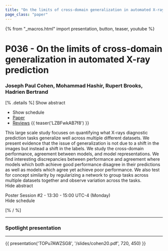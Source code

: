 ```yaml
---
title: "On the limits of cross-domain generalization in automated X-ray prediction"
page_class: "paper"
---
```


{% from "_macros.html" import presentation, button, teaser, youtube %}

# P036 - On the limits of cross-domain generalization in automated X-ray prediction

### Joseph Paul Cohen, Mohammad Hashir, Rupert Brooks, Hadrien Bertrand

[% .details %]
<a class="toggle_visibility" data-selector=".abstract" data-level="3">Show abstract</a>
- <a class="toggle_visibility" data-selector=".schedule" data-level="3">Show schedule</a>
- <a href="https://openreview.net/pdf?id=RZ-1WCgOQU">Paper</a>
- <a href="https://openreview.net/forum?id=RZ-1WCgOQU">Reviews</a>
{{ teaser('LZBFwkAB7f8') }}

<p>
    <span class="abstract">
        This large scale study focuses on quantifying what X-rays diagnostic prediction tasks generalize well across multiple different datasets. We present evidence that the issue of generalization is not due to a shift in the images but instead a shift in the labels. We study the cross-domain performance, agreement between models, and model representations. We find interesting discrepancies between performance and agreement where models which both achieve good performance disagree in their predictions as well as models which agree yet achieve poor performance. We also test for concept similarity by regularizing a network to group tasks across multiple datasets together and observe variation across the tasks.
        <br>
        <span class="actions"><a class="toggle_visibility" data-level="2">Hide abstract</a></span>
    </span>
</p>

<p>
    <span class="schedule">
        Poster Session #2  - 13:30 - 15:00 UTC-4 (Monday)
        <br>
        <span class="actions"><a class="toggle_visibility" data-level="2">Hide schedule</a></span>
    </span>
</p>

<!-- {{ button("Access paper channel", "https://chat.midl.io/channel/p036") }} -->
[% / %]

---

### Spotlight presentation

---

{{ presentation('TOPu7AWZSG8', '/slides/cohen20.pdf', 720, 450) }}